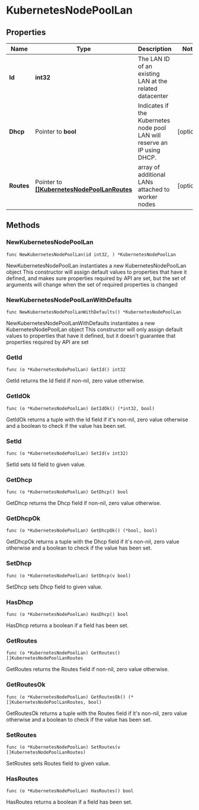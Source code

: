 # KubernetesNodePoolLan

## Properties

|Name | Type | Description | Notes|
|------------ | ------------- | ------------- | -------------|
|**Id** | **int32** | The LAN ID of an existing LAN at the related datacenter | |
|**Dhcp** | Pointer to **bool** | Indicates if the Kubernetes node pool LAN will reserve an IP using DHCP. | [optional] |
|**Routes** | Pointer to [**[]KubernetesNodePoolLanRoutes**](KubernetesNodePoolLanRoutes.md) | array of additional LANs attached to worker nodes | [optional] |

## Methods

### NewKubernetesNodePoolLan

`func NewKubernetesNodePoolLan(id int32, ) *KubernetesNodePoolLan`

NewKubernetesNodePoolLan instantiates a new KubernetesNodePoolLan object
This constructor will assign default values to properties that have it defined,
and makes sure properties required by API are set, but the set of arguments
will change when the set of required properties is changed

### NewKubernetesNodePoolLanWithDefaults

`func NewKubernetesNodePoolLanWithDefaults() *KubernetesNodePoolLan`

NewKubernetesNodePoolLanWithDefaults instantiates a new KubernetesNodePoolLan object
This constructor will only assign default values to properties that have it defined,
but it doesn't guarantee that properties required by API are set

### GetId

`func (o *KubernetesNodePoolLan) GetId() int32`

GetId returns the Id field if non-nil, zero value otherwise.

### GetIdOk

`func (o *KubernetesNodePoolLan) GetIdOk() (*int32, bool)`

GetIdOk returns a tuple with the Id field if it's non-nil, zero value otherwise
and a boolean to check if the value has been set.

### SetId

`func (o *KubernetesNodePoolLan) SetId(v int32)`

SetId sets Id field to given value.


### GetDhcp

`func (o *KubernetesNodePoolLan) GetDhcp() bool`

GetDhcp returns the Dhcp field if non-nil, zero value otherwise.

### GetDhcpOk

`func (o *KubernetesNodePoolLan) GetDhcpOk() (*bool, bool)`

GetDhcpOk returns a tuple with the Dhcp field if it's non-nil, zero value otherwise
and a boolean to check if the value has been set.

### SetDhcp

`func (o *KubernetesNodePoolLan) SetDhcp(v bool)`

SetDhcp sets Dhcp field to given value.

### HasDhcp

`func (o *KubernetesNodePoolLan) HasDhcp() bool`

HasDhcp returns a boolean if a field has been set.

### GetRoutes

`func (o *KubernetesNodePoolLan) GetRoutes() []KubernetesNodePoolLanRoutes`

GetRoutes returns the Routes field if non-nil, zero value otherwise.

### GetRoutesOk

`func (o *KubernetesNodePoolLan) GetRoutesOk() (*[]KubernetesNodePoolLanRoutes, bool)`

GetRoutesOk returns a tuple with the Routes field if it's non-nil, zero value otherwise
and a boolean to check if the value has been set.

### SetRoutes

`func (o *KubernetesNodePoolLan) SetRoutes(v []KubernetesNodePoolLanRoutes)`

SetRoutes sets Routes field to given value.

### HasRoutes

`func (o *KubernetesNodePoolLan) HasRoutes() bool`

HasRoutes returns a boolean if a field has been set.



